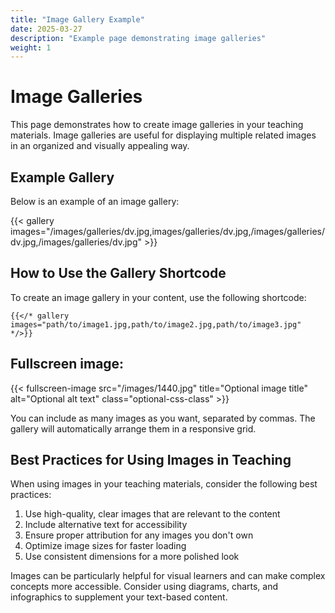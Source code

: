 ```yaml
---
title: "Image Gallery Example"
date: 2025-03-27
description: "Example page demonstrating image galleries"
weight: 1
---
```


# Image Galleries

This page demonstrates how to create image galleries in your teaching materials. Image galleries are useful for displaying multiple related images in an organized and visually appealing way.

## Example Gallery

Below is an example of an image gallery:

{{< gallery images="/images/galleries/dv.jpg,images/galleries/dv.jpg,/images/galleries/dv.jpg,/images/galleries/dv.jpg" >}}

## How to Use the Gallery Shortcode

To create an image gallery in your content, use the following shortcode:

```
{{</* gallery images="path/to/image1.jpg,path/to/image2.jpg,path/to/image3.jpg" */>}}
```
## Fullscreen image:

{{< fullscreen-image src="/images/1440.jpg" title="Optional image title" alt="Optional alt text" class="optional-css-class" >}}

You can include as many images as you want, separated by commas. The gallery will automatically arrange them in a responsive grid.

## Best Practices for Using Images in Teaching

When using images in your teaching materials, consider the following best practices:

1. Use high-quality, clear images that are relevant to the content
2. Include alternative text for accessibility
3. Ensure proper attribution for any images you don't own
4. Optimize image sizes for faster loading
5. Use consistent dimensions for a more polished look

Images can be particularly helpful for visual learners and can make complex concepts more accessible. Consider using diagrams, charts, and infographics to supplement your text-based content.
